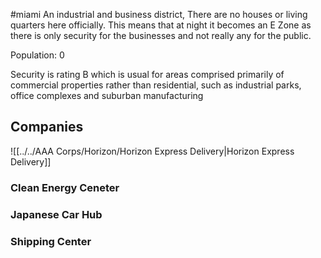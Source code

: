 #miami
An industrial and business district, There are no houses or living quarters here officially. This means that at night it becomes an E Zone as there is only security for the businesses and not really any for the public.

Population: 0

Security is rating B which is usual for areas comprised primarily of commercial properties rather than residential, such as industrial parks, office complexes and suburban manufacturing

## Companies
![[../../AAA Corps/Horizon/Horizon Express Delivery|Horizon Express Delivery]]

### Clean Energy Ceneter


### Japanese Car Hub

### Shipping Center